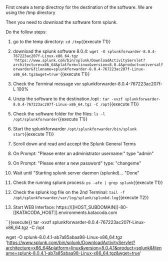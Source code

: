 First create a temp directroy for the destination of the software.
We are using the /tmp directory

Then you need to download the software form splunk.

Do the follow steps:

1. go to the temp directory: `cd /tmp`{{execute T1}}

2. download the splunk software 8.0.4: `wget -O splunkforwarder-8.0.4-767223ac207f-Linux-x86_64.tgz 'https://www.splunk.com/bin/splunk/DownloadActivityServlet?architecture=x86_64&platform=linux&version=8.0.4&product=universalforwarder&filename=splunkforwarder-8.0.4-767223ac207f-Linux-x86_64.tgz&wget=true'`{{execute T1}}

3. Check the Terminal message vor splunkforwarder-8.0.4-767223ac207f-L 100%  

4. Unzip the software to the destination /opt : `tar -xvzf splunkforwarder-8.0.4-767223ac207f-Linux-x86_64.tgz -C /opt`{{execute T1}}

5. Check the software folder for the files: `ls -l /opt/splunkforwarder`{{execute T1}}

6. Start the splunkforwarder `/opt/splunkforwarder/bin/splunk start`{{execute T1}}

7. Scroll down and read and accept the Splunk General Terms

8. On Prompt: "Please enter an administrator username:" type "admin"

9. On Prompt: "Please enter a new password" type: "changeme"

10. Wait until "Starting splunk server daemon (splunkd)...
                "Done"

11. Check the running splunk process: `ps -afe | grep splunk`{{execute T1}}

12. Check the splunk log file on the 2nd Terminal: `tail -f /opt/splunkforwarder/var/log/splunk/splunkd.log`{{execute T2}}

13. Start WEB Interface: https://[[HOST_SUBDOMAIN]]-80-[[KATACODA_HOST]].environments.katacoda.com


``{{execute}}
tar -xvzf splunkforwarder-8.0.4-767223ac207f-Linux-x86_64.tgz -C /opt


wget -O splunk-8.0.4.1-ab7a85abaa98-Linux-x86_64.tgz 'https://www.splunk.com/bin/splunk/DownloadActivityServlet?architecture=x86_64&platform=linux&version=8.0.4.1&product=splunk&filename=splunk-8.0.4.1-ab7a85abaa98-Linux-x86_64.tgz&wget=true'